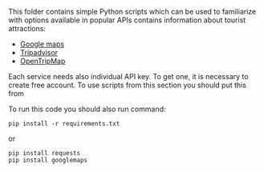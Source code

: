 This folder contains simple Python scripts which can be used to familiarize with options available in popular APIs contains information about tourist attractions:  
* [Google maps](https://developers.google.com/maps?hl=en)
* [Tripadvisor](https://www.tripadvisor.com/developers)
* [OpenTripMap](https://opentripmap.io/product)

Each service needs also individual API key. To get one, it is necessary to create free account. 
To use scripts from this section you should put this  from 

To run this code you should also run command:
```commandline
pip install -r requirements.txt
```

or
```commandline
pip install requests
pip install googlemaps
```
